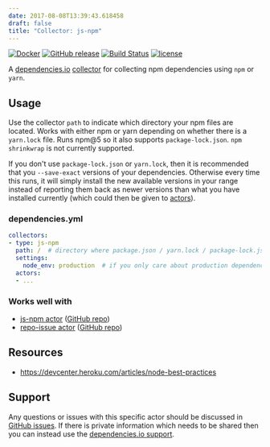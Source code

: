 ```yaml
---
date: 2017-08-08T13:39:43.618458
draft: false
title: "Collector: js-npm"
---
```


[![Docker](https://img.shields.io/badge/dockerhub-collector--js--npm-22B8EB.svg)](https://hub.docker.com/r/dependencies/collector-js-npm/)
[![GitHub release](https://img.shields.io/github/release/dependencies-io/collector-js-npm.svg)](https://github.com/dependencies-io/collector-js-npm/releases)
[![Build Status](https://travis-ci.org/dependencies-io/collector-js-npm.svg?branch=master)](https://travis-ci.org/dependencies-io/collector-js-npm)
[![license](https://img.shields.io/github/license/dependencies-io/collector-js-npm.svg)](https://github.com/dependencies-io/collector-js-npm/blob/master/LICENSE)

A [dependencies.io](https://www.dependencies.io)
[collector](https://www.dependencies.io/docs/collectors/) for collecting npm
dependencies using `npm` or `yarn`.

## Usage

Use the collector `path` to indicate which directory your npm files are located.
Works with either npm or yarn depending on whether there is a `yarn.lock` file.
Runs npm@5 so it also supports `package-lock.json`. `npm shrinkwrap` is not
currently supported.

If you don't use `package-lock.json` or `yarn.lock`, then it is recommended that you
`--save-exact` versions of your dependencies. Otherwise every time this runs,
it will simply install the new available versions in your range instead of
reporting them back as newer versions than what you have installed currently
(which could then be given to [actors](https://www.dependencies.io/docs/actors/)).

### dependencies.yml

```yaml
collectors:
- type: js-npm
  path: /  # directory where package.json / yarn.lock / package-lock.json are located
  settings:
    node_env: production  # if you only care about production dependencies
  actors:
  - ...
```

### Works well with

- [js-npm actor](https://www.dependencies.io/docs/actors/js-npm/) ([GitHub repo](https://github.com/dependencies-io/actor-js-npm/))
- [repo-issue actor](https://www.dependencies.io/docs/actors/repo-issue/) ([GitHub repo](https://github.com/dependencies-io/actor-repo-issue/))

## Resources

- https://devcenter.heroku.com/articles/node-best-practices

## Support

Any questions or issues with this specific actor should be discussed in [GitHub
issues](https://github.com/dependencies-io/collector-js-npm/issues). If there is
private information which needs to be shared then you can instead use the
[dependencies.io support](https://app.dependencies.io/support).
